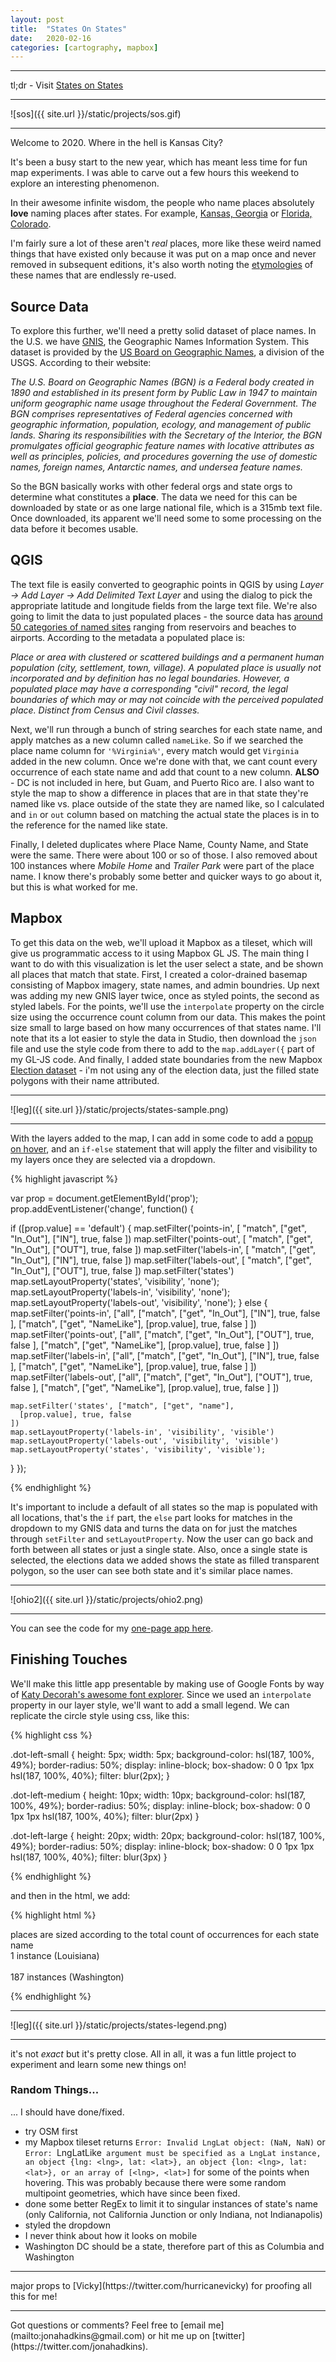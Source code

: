 ```yaml
---
layout: post
title:  "States On States"
date:   2020-02-16
categories: [cartography, mapbox]
---
```

<hr>  

tl;dr - Visit [States on States](https://www.jonahadkins.com/statesonstates)  

<hr>  

![sos]({{ site.url }}/static/projects/sos.gif)  

<hr>

Welcome to 2020. Where in the hell is Kansas City?

It's been a busy start to the new year, which has meant less time for fun map experiments. I was able to carve out a few hours this weekend to explore an interesting phenomenon.

In their awesome infinite wisdom, the people who name places absolutely __love__ naming places after states. For example, [Kansas, Georgia](https://en.wikipedia.org/wiki/Kansas,_Georgia) or [Florida, Colorado](https://en.wikipedia.org/wiki/Florida,_Colorado).

I'm fairly sure a lot of these aren't _real_ places, more like these weird named things that have existed only because it was put on a map once and never removed in subsequent editions, it's also worth noting the [etymologies](https://en.wikipedia.org/wiki/List_of_state_and_territory_name_etymologies_of_the_United_States) of these names that are endlessly re-used.

## Source Data

To explore this further, we'll need a pretty solid dataset of place names. In the U.S. we have [GNIS](https://www.usgs.gov/core-science-systems/ngp/board-on-geographic-names/download-gnis-data), the Geographic Names Information System. This dataset is provided by the [US Board on Geographic Names](https://www.usgs.gov/core-science-systems/ngp/board-on-geographic-names), a division of the USGS. According to their website:

_The U.S. Board on Geographic Names (BGN) is a Federal body created in 1890 and established in its present form by Public Law in 1947 to maintain uniform geographic name usage throughout the Federal Government. The BGN comprises representatives of Federal agencies concerned with geographic information, population, ecology, and management of public lands. Sharing its responsibilities with the Secretary of the Interior, the BGN promulgates official geographic feature names with locative attributes as well as principles, policies, and procedures governing the use of domestic names, foreign names, Antarctic names, and undersea feature names._

So the BGN basically works with other federal orgs and state orgs to determine what constitutes a **place**. The data we need for this can be downloaded by state or as one large national file, which is a 315mb text file. Once downloaded, its apparent we'll need some to some processing on the data before it becomes usable.

## QGIS

The text file is easily converted to geographic points in QGIS by using _Layer -> Add Layer -> Add Delimited Text Layer_ and using the dialog to pick the appropriate latitude and longitude fields from the large text file. We're also going to limit the data to just populated places - the source data has [around 50 categories of named sites](https://geonames.usgs.gov/apex/f?p=gnispq:8:0:::::) ranging from reservoirs and beaches to airports. According to the metadata a populated place is:

_Place or area with clustered or scattered buildings and a permanent human population (city, settlement, town, village). A populated place is usually not incorporated and by definition has no legal boundaries. However, a populated place may have a corresponding "civil" record, the legal boundaries of which may or may not coincide with the perceived populated place. Distinct from Census and Civil classes._

Next, we'll run through a bunch of string searches for each state name, and apply matches as a new column called `nameLike`. So if we searched the place name column for `'%Virginia%'`, every match would get `Virginia` added in the new column. Once we're done with that, we cant count every occurrence of each state name and add that count to a new column. **ALSO** - DC is not included in here, but Guam, and Puerto Rico are. I also want to style the map to show a difference in places that are in that state they're named like vs. place outside of the state they are named like, so I calculated and `in` or `out` column based on matching the actual state the places is in to the reference for the named like state.

Finally, I deleted duplicates where Place Name, County Name, and State were the same. There were about 100 or so of those. I also removed about 100 instances where _Mobile Home_ and _Trailer Park_ were part of the place name. I know there's probably some better and quicker ways to go about it, but this is what worked for me.


## Mapbox

To get this data on the web, we'll upload it Mapbox as a tileset, which will give us programmatic access to it using Mapbox GL JS. The main thing I want to do with this visualization is let the user select a state, and be shown all places that match that state. First, I created a color-drained basemap consisting of Mapbox imagery, state names, and admin boundries. Up next was adding my new GNIS layer twice, once as styled points, the second as styled labels. For the points, we'll use the `interpolate` property on the circle size using the occurrence count column from our data. This makes the point size small to large based on how many occurrences of that states name. I'll note that its a lot easier to style the data in Studio, then download the `json` file and use the style code from there to add to the `map.addLayer({` part of my GL-JS code. And finally, I added state boundaries from the new Mapbox [Election dataset](https://www.mapbox.com/elections) - i'm not using any of the election data, just the filled state polygons with their name attributed.


<hr>  

![leg]({{ site.url }}/static/projects/states-sample.png)  

<hr>


With the layers added to the map, I can add in some code to add a [popup on hover](https://docs.mapbox.com/mapbox-gl-js/example/popup-on-hover/), and an `if-else` statement that will apply the filter and visibility to my layers once they are selected via a dropdown.

{% highlight javascript %}

var prop = document.getElementById('prop');
prop.addEventListener('change', function() {


  if ([prop.value] == 'default') {
    map.setFilter('points-in', [
      "match",
      ["get", "In_Out"],
      ["IN"],
      true,
      false
    ])
    map.setFilter('points-out', [
      "match",
      ["get", "In_Out"],
      ["OUT"],
      true,
      false
    ])
    map.setFilter('labels-in', [
      "match",
      ["get", "In_Out"],
      ["IN"],
      true,
      false
    ])
    map.setFilter('labels-out', [
      "match",
      ["get", "In_Out"],
      ["OUT"],
      true,
      false
    ])
    map.setFilter('states')
    map.setLayoutProperty('states', 'visibility', 'none');
    map.setLayoutProperty('labels-in', 'visibility', 'none');
    map.setLayoutProperty('labels-out', 'visibility', 'none');
  } else {
    map.setFilter('points-in', ["all",
      ["match", ["get", "In_Out"],
        ["IN"], true, false
      ],
      ["match", ["get", "NameLike"],
        [prop.value], true, false
      ]
    ])
    map.setFilter('points-out', ["all",
      ["match", ["get", "In_Out"],
        ["OUT"], true, false
      ],
      ["match", ["get", "NameLike"],
        [prop.value], true, false
      ]
    ])
    map.setFilter('labels-in', ["all",
      ["match", ["get", "In_Out"],
        ["IN"], true, false
      ],
      ["match", ["get", "NameLike"],
        [prop.value], true, false
      ]
    ])
    map.setFilter('labels-out', ["all",
      ["match", ["get", "In_Out"],
        ["OUT"], true, false
      ],
      ["match", ["get", "NameLike"],
        [prop.value], true, false
      ]
    ])

    map.setFilter('states', ["match", ["get", "name"],
      [prop.value], true, false
    ])
    map.setLayoutProperty('labels-in', 'visibility', 'visible')
    map.setLayoutProperty('labels-out', 'visibility', 'visible')
    map.setLayoutProperty('states', 'visibility', 'visible');
  }
});

{% endhighlight %}

It's important to include a default of all states so the map is populated with all locations, that's the `if` part, the `else` part looks for matches in the dropdown to my GNIS data and turns the data on for just the matches through `setFilter` and `setLayoutProperty`. Now the user can go back and forth between all states or just a single state. Also, once a single state is selected, the elections data we added shows the state as filled transparent polygon, so the user can see both state and it's similar place names.

<hr>  

![ohio2]({{ site.url }}/static/projects/ohio2.png)  

<hr>

You can see the code for my [one-page app here](https://github.com/jonahadkins/jonahadkins.github.io/blob/master/statesonstates.html).


## Finishing Touches

We'll make this little app presentable by making use of Google Fonts by way of [Katy Decorah's awesome font explorer](https://katydecorah.com/font-library/#!/). Since we used an `interpolate` property in our layer style, we'll want to add a small legend. We can replicate the circle style using css, like this:

{% highlight css %}

.dot-left-small {
  height: 5px;
  width: 5px;
  background-color: hsl(187, 100%, 49%);
  border-radius: 50%;
  display: inline-block;
  box-shadow: 0 0 1px 1px hsl(187, 100%, 40%);
  filter: blur(2px);
}

.dot-left-medium {
  height: 10px;
  width: 10px;
  background-color: hsl(187, 100%, 49%);
  border-radius: 50%;
  display: inline-block;
  box-shadow: 0 0 1px 1px hsl(187, 100%, 40%);
  filter: blur(2px)
}

.dot-left-large {
  height: 20px;
  width: 20px;
  background-color: hsl(187, 100%, 49%);
  border-radius: 50%;
  display: inline-block;
  box-shadow: 0 0 1px 1px hsl(187, 100%, 40%);
  filter: blur(3px)
}

{% endhighlight %}

and then in the html, we add:

{% highlight html %}

places are sized according to the total count of occurrences for each state name
<br> 1 instance (Louisiana)
<br><span class="dot-small"> </span> <span class="dot-medium"> </span> <span class="dot-large"></span>
<br>187 instances (Washington)

{% endhighlight %}

<hr>  

![leg]({{ site.url }}/static/projects/states-legend.png)  

<hr>

it's not _exact_ but it's pretty close. All in all, it was a fun little project to experiment and learn some new things on!

### Random Things...

... I should have done/fixed.

- try OSM first
- my Mapbox tileset returns  `Error: Invalid LngLat object: (NaN, NaN)` or `Error: `LngLatLike` argument must be specified as a LngLat instance, an object {lng: <lng>, lat: <lat>}, an object {lon: <lng>, lat: <lat>}, or an array of [<lng>, <lat>]` for some of the points when hovering. This was probably because there were some random multipoint geometries, which have since been fixed.
- done some better RegEx to limit it to singular instances of state's name (only California, not California Junction or only Indiana, not Indianapolis)
- styled the dropdown
- I never think about how it looks on mobile
- Washington DC should be a state, therefore part of this as Columbia and Washington

<hr>
major props to [Vicky](https://twitter.com/hurricanevicky) for proofing all this for me!
<hr>
Got questions or comments? Feel free to [email me](mailto:jonahadkins@gmail.com) or hit me up on [twitter](https://twitter.com/jonahadkins).
